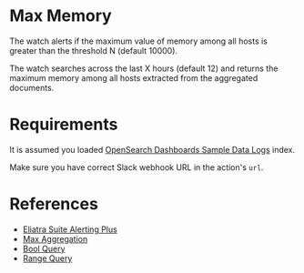 # Max Memory

The watch alerts if the maximum value of memory among all hosts is greater than the threshold N (default 10000).

The watch searches across the last X hours (default 12) and returns the maximum memory among all hosts extracted from the aggregated documents.

# Requirements

It is assumed you loaded [OpenSearch Dashboards Sample Data Logs](https://github.com/opensearch-project/OpenSearch-Dashboards/tree/main/src/plugins/home/server/services/sample_data/data_sets/logs) index.

Make sure you have correct Slack webhook URL in the action's `url`.

# References

* [Eliatra Suite Alerting Plus](https://docs.search-guard.com/latest/elasticsearch-alerting-getting-started)
* [Max Aggregation](https://opensearch.org/docs/latest/opensearch/aggregations/)
* [Bool Query](https://opensearch.org/docs/latest/opensearch/query-dsl/bool/)
* [Range Query](https://opensearch.org/docs/latest/opensearch/query-dsl/term/)

